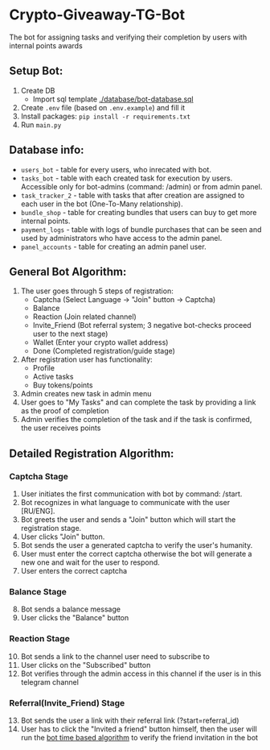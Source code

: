 # Crypto-Giveaway-TG-Bot
The bot for assigning tasks and verifying their completion by users with internal points awards

## Setup Bot:
1. Create DB
    - Import sql template [./database/bot-database.sql](./database/bot-database.sql)
1. Create `.env` file (based on `.env.example`) and fill it
1. Install packages: `pip install -r requirements.txt`
1. Run `main.py`

## Database info:
* `users_bot` - table for every users, who inrecated with bot.
* `tasks_bot` - table with each created task for execution by users. Accessible only for bot-admins (command: /admin) or from admin panel.
* `task_tracker_2` - table with tasks that after creation are assigned to each user in the bot (One-To-Many relationship).
* `bundle_shop` - table for creating bundles that users can buy to get more internal points.
* `payment_logs` - table with logs of bundle purchases that can be seen and used by administrators who have access to the admin panel.
* `panel_accounts` - table for creating an admin panel user.

## General Bot Algorithm:
1. The user goes through 5 steps of registration:
   - Captcha (Select Language -> "Join" button -> Captcha)
   - Balance
   - Reaction (Join related channel)
   - Invite_Friend (Bot referral system; 3 negative bot-checks proceed user to the next stage)
   - Wallet (Enter your crypto wallet address)
   - Done (Completed registration/guide stage)
2. After registration user has functionality:
   - Profile
   - Active tasks
   - Buy tokens/points
3. Admin creates new task in admin menu
4. User goes to "My Tasks" and can complete the task by providing a link as the proof of completion
5. Admin verifies the completion of the task and if the task is confirmed, the user receives points

## Detailed Registration Algorithm: 
### Captcha Stage
1. User initiates the first communication with bot by command: /start.
1. Bot recognizes in what language to communicate with the user [RU/ENG].
3. Bot greets the user and sends a "Join" button which will start the registration stage.
4. User clicks "Join" button.
5. Bot sends the user a generated captcha to verify the user's humanity.
6. User must enter the correct captcha otherwise the bot will generate a new one and wait for the user to respond.
7. User enters the correct captcha
### Balance Stage
8. Bot sends a balance message
9. User clicks the "Balance" button
### Reaction Stage
10. Bot sends a link to the channel user need to subscribe to
11. User clicks on the "Subscribed" button
12. Bot verifies through the admin access in this channel if the user is in this telegram channel
### Referral(Invite_Friend) Stage
13. Bot sends the user a link with their referral link (?start=referral_id)
14. User has to click the "Invited a friend" button himself, then the user will run the [bot time based algorithm](./handlers/user_questions.py?plain=1#L110) to verify the friend invitation in the bot
